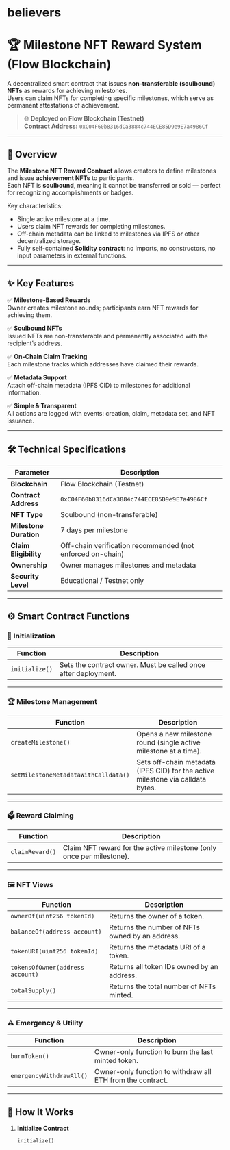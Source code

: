 # believers

# 🏆 Milestone NFT Reward System (Flow Blockchain)

A decentralized smart contract that issues **non-transferable (soulbound) NFTs** as rewards for achieving milestones.  
Users can claim NFTs for completing specific milestones, which serve as permanent attestations of achievement.

> 🌐 **Deployed on Flow Blockchain (Testnet)**  
> **Contract Address:** `0xC04F60b8316dCa3884c744ECE85D9e9E7a4986Cf`

---

## 🧩 Overview

The **Milestone NFT Reward Contract** allows creators to define milestones and issue **achievement NFTs** to participants.  
Each NFT is **soulbound**, meaning it cannot be transferred or sold — perfect for recognizing accomplishments or badges.

Key characteristics:
- Single active milestone at a time.
- Users claim NFT rewards for completing milestones.
- Off-chain metadata can be linked to milestones via IPFS or other decentralized storage.
- Fully self-contained **Solidity contract**: no imports, no constructors, no input parameters in external functions.

---

## ✨ Key Features

✅ **Milestone-Based Rewards**  
Owner creates milestone rounds; participants earn NFT rewards for achieving them.

✅ **Soulbound NFTs**  
Issued NFTs are non-transferable and permanently associated with the recipient’s address.

✅ **On-Chain Claim Tracking**  
Each milestone tracks which addresses have claimed their rewards.

✅ **Metadata Support**  
Attach off-chain metadata (IPFS CID) to milestones for additional information.

✅ **Simple & Transparent**  
All actions are logged with events: creation, claim, metadata set, and NFT issuance.

---

## 🛠️ Technical Specifications

| Parameter | Description |
|-----------|-------------|
| **Blockchain** | Flow Blockchain (Testnet) |
| **Contract Address** | `0xC04F60b8316dCa3884c744ECE85D9e9E7a4986Cf` |
| **NFT Type** | Soulbound (non-transferable) |
| **Milestone Duration** | 7 days per milestone |
| **Claim Eligibility** | Off-chain verification recommended (not enforced on-chain) |
| **Ownership** | Owner manages milestones and metadata |
| **Security Level** | Educational / Testnet only |

---

## ⚙️ Smart Contract Functions

### 🏁 Initialization
| Function | Description |
|-----------|-------------|
| `initialize()` | Sets the contract owner. Must be called once after deployment. |

---

### 🏆 Milestone Management
| Function | Description |
|-----------|-------------|
| `createMilestone()` | Opens a new milestone round (single active milestone at a time). |
| `setMilestoneMetadataWithCalldata()` | Sets off-chain metadata (IPFS CID) for the active milestone via calldata bytes. |

---

### 🗳️ Reward Claiming
| Function | Description |
|-----------|-------------|
| `claimReward()` | Claim NFT reward for the active milestone (only once per milestone). |

---

### 🖼️ NFT Views
| Function | Description |
|-----------|-------------|
| `ownerOf(uint256 tokenId)` | Returns the owner of a token. |
| `balanceOf(address account)` | Returns the number of NFTs owned by an address. |
| `tokenURI(uint256 tokenId)` | Returns the metadata URI of a token. |
| `tokensOfOwner(address account)` | Returns all token IDs owned by an address. |
| `totalSupply()` | Returns the total number of NFTs minted. |

---

### ⚠️ Emergency & Utility
| Function | Description |
|-----------|-------------|
| `burnToken()` | Owner-only function to burn the last minted token. |
| `emergencyWithdrawAll()` | Owner-only function to withdraw all ETH from the contract. |

---

## 🧠 How It Works

1. **Initialize Contract**
   ```solidity
   initialize()
